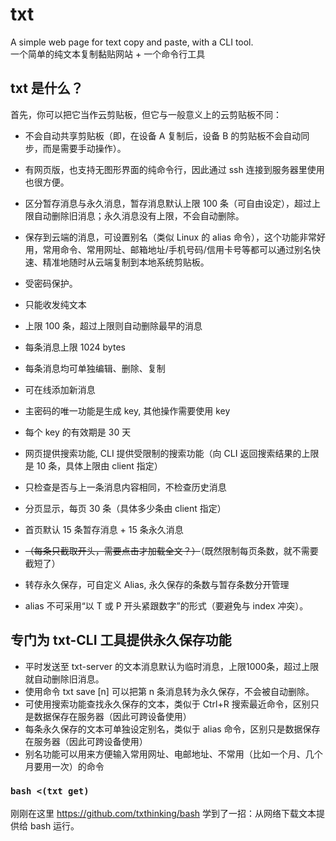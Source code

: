 # txt

A simple web page for text copy and paste, with a CLI tool.  
一个简单的纯文本复制黏贴网站 + 一个命令行工具

## txt 是什么？

首先，你可以把它当作云剪贴板，但它与一般意义上的云剪贴板不同：

- 不会自动共享剪贴板（即，在设备 A 复制后，设备 B 的剪贴板不会自动同步，而是需要手动操作）。
- 有网页版，也支持无图形界面的纯命令行，因此通过 ssh 连接到服务器里使用也很方便。
- 区分暂存消息与永久消息，暂存消息默认上限 100 条（可自由设定），超过上限自动删除旧消息；永久消息没有上限，不会自动删除。
- 保存到云端的消息，可设置别名（类似 Linux 的 alias 命令），这个功能非常好用，常用命令、常用网址、邮箱地址/手机号码/信用卡号等都可以通过别名快速、精准地随时从云端复制到本地系统剪贴板。
- 受密码保护。


- 只能收发纯文本
- 上限 100 条，超过上限则自动删除最早的消息
- 每条消息上限 1024 bytes
- 每条消息均可单独编辑、删除、复制
- 可在线添加新消息
- 主密码的唯一功能是生成 key, 其他操作需要使用 key
- 每个 key 的有效期是 30 天
- 网页提供搜索功能, CLI 提供受限制的搜索功能（向 CLI 返回搜索结果的上限是 10 条，具体上限由 client 指定）
- 只检查是否与上一条消息内容相同，不检查历史消息
- 分页显示，每页 30 条（具体多少条由 client 指定）
- 首页默认 15 条暂存消息 + 15 条永久消息
- ~~（每条只截取开头，需要点击才加载全文？）~~（既然限制每页条数，就不需要截短了）
- 转存永久保存，可自定义 Alias, 永久保存的条数与暂存条数分开管理
- alias 不可采用“以 T 或 P 开头紧跟数字”的形式（要避免与 index 冲突）。

## 专门为 txt-CLI 工具提供永久保存功能

- 平时发送至 txt-server 的文本消息默认为临时消息，上限1000条，超过上限就自动删除旧消息。
- 使用命令 txt save [n] 可以把第 n 条消息转为永久保存，不会被自动删除。
- 可使用搜索功能查找永久保存的文本，类似于 Ctrl+R 搜索最近命令，区别只是数据保存在服务器（因此可跨设备使用）
- 每条永久保存的文本可单独设定别名，类似于 alias 命令，区别只是数据保存在服务器（因此可跨设备使用）
- 别名功能可以用来方便输入常用网址、电邮地址、不常用（比如一个月、几个月要用一次）的命令

### `bash <(txt get)`

刚刚在这里 https://github.com/txthinking/bash 学到了一招：从网络下载文本提供给 bash 运行。

